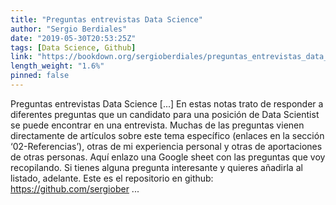 ```yaml
---
title: "Preguntas entrevistas Data Science"
author: "Sergio Berdiales"
date: "2019-05-30T20:53:25Z"
tags: [Data Science, Github]
link: "https://bookdown.org/sergioberdiales/preguntas_entrevistas_data_science/"
length_weight: "1.6%"
pinned: false
---
```


Preguntas entrevistas Data Science [...] En estas notas trato de responder a diferentes preguntas que un candidato para una posición de Data Scientist se puede encontrar en una entrevista. Muchas de las preguntas vienen directamente de artículos sobre este tema específico (enlaces en la sección ‘02-Referencias’), otras de mi experiencia personal y otras de aportaciones de otras personas. Aquí enlazo una Google sheet con las preguntas que voy recopilando. Si tienes alguna pregunta interesante y quieres añadirla al listado, adelante. Este es el repositorio en github: https://github.com/sergiober ...
